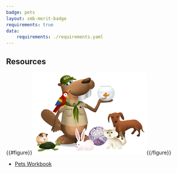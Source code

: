 ```yaml
---
badge: pets
layout: smb-merit-badge
requirements: true
data:
    requirements: ./requirements.yaml
---
```


## Resources

{{#figure}}<img src="pets-bucky.jpg" class="W(100%)" />{{/figure}}
* [Pets Workbook](pets-workbook.pdf)
